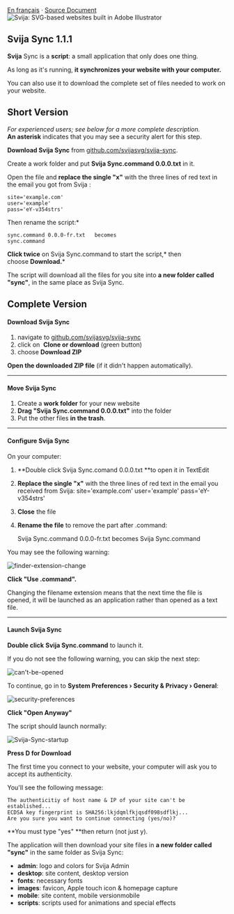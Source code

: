 [En français](https://github.com/svijasvg/svija-sync/blob/master/lisez-moi.md) · [Source Document](https://docs.svija.com/en/quick-start/1-1-svija-sync)
![Svija: SVG-based websites built in Adobe Illustrator](http://files.svija.com/github/readme-logo.png "Svija: SVG-based websites built in Adobe Illustrator")

Svija Sync 1.1.1
-------------------------------------

**Svija** Sync is a **script**: a small application that only does one thing.

As long as it's running, **it synchronizes your website with your computer.**

You can also use it to download the complete set of files needed to work on your website.

Short Version
-------------

*For experienced users; see below for a more complete description.*    
**An asterisk** indicates that you may see a security alert for this step.

**Download Svija Sync** from [github.com/svijasvg/svija-sync](https://github.com/svijasvg/svija-sync).

Create a work folder and put **Svija Sync.command 0.0.0.txt** in it.

Open the file and **replace the single "x"** with the three lines of red text in the email you got from Svija :

    site='example.com'
    user='example'
    pass='eY-v354strs'

Then rename the script:* 

    sync.command 0.0.0-fr.txt   becomes
    sync.command

**Click twice** on Svija Sync.command to start the script,* then choose **Download.***

The script will download all the files for you site into **a new folder called "sync"**, in the same place as Svija Sync.

Complete Version
----------------

#### Download Svija Sync

1.  navigate to [github.com/svijasvg/svija-sync](https://github.com/svijasvg/svija-sync)
2.  click on  **Clone or download** (green button)
3.  choose **Download ZIP**

**Open the downloaded ZIP file** (if it didn't happen automatically).

* * * * *

#### Move Svija Sync

1.  Create a **work folder** for your new website
2.  **Drag "Svija Sync.command 0.0.0.txt"** into the folder
3.  Put the other files **in the trash**.

* * * * *

#### Configure Svija Sync

On your computer:

1.  **Double click Svija Sync.comand 0.0.0.txt **to open it in TextEdit
2.  **Replace the single "x"** with the three lines of red text in the email you received from Svija:
    site='example.com'
    user='example'
    pass='eY-v354strs'
3.  **Close** the file
4.  **Rename the file** to remove the part after .command:

    Svija Sync.command 0.0.0-fr.txt becomes
Svija Sync.command

You may see the following warning:

![finder-extension-change](https://docs.svija.com/wp-content/uploads/elementor/thumbs/finder-extension-change-onwwosepuqtvpw8jx7nf86l79qukvnq1zyin4gjxuk.jpg "finder-extension-change")

**Click "Use .command".**

Changing the filename extension means that the next time the file is opened, it will be launched as an application rather than opened as a text file.

* * * * *

#### Launch Svija Sync

**Double click** **Svija Sync.command** to launch it.

If you do not see the following warning, you can skip the next step:

![can't-be-opened](https://docs.svija.com/wp-content/uploads/elementor/thumbs/cant-be-opened-onwworgvnwt2l0ubilqgmgiy76vjjb2x1k2xqv9wtg.jpg "can't-be-opened")

To continue, go in to **System Preferences › Security & Privacy › General**:

![security-preferences](https://docs.svija.com/wp-content/uploads/elementor/thumbs/security-preferences-onwwosepuqymrt7ld70dqsk3aaowqhgciauxnzx490.jpg "security-preferences")

**Click "Open Anyway"**

The script should launch normally:

![Svija-Sync-startup](https://docs.svija.com/wp-content/uploads/elementor/thumbs/Svija-Sync-startup-onwwouae8ex4iamhc03s15ljb95vesv44xi99wktko.jpg "Svija-Sync-startup")

**Press D for Download**

The first time you connect to your website, your computer will ask you to accept its authenticity.

You'll see the following message:

    The authenticitiy of host name & IP of your site can't be established...
    ECDSA key fingerprint is SHA256:lkjdqmlfkjqsdf098sdflkj...
    Are you sure you want to continue connecting (yes/no)?

**You must type "yes" **then return (not just y).

The application will then download your site files in **a new folder called "sync"** in the same folder as Svija Sync:

-   **admin**: logo and colors for Svija Admin
-   **desktop**: site content, desktop version
-   **fonts**: necessary fonts
-   **images**: favicon, Apple touch icon & homepage capture
-   **mobile**: site content, mobile versionmobile
-   **scripts**: scripts used for animations and special effects

